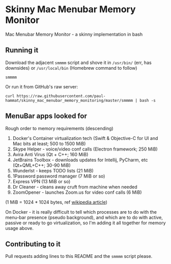 # Skinny Mac Menubar Memory Monitor

Mac Menubar Memory Monitor - a skinny implementation in bash

## Running it

Download the adjacent `smmmm` script and shove it in `/usr/bin/` (err, has downsides) or `/usr/local/bin` (Homebrew command to follow)

```
smmmm
```

Or run it from GitHub's raw server:

```
curl https://raw.githubusercontent.com/paul-hammat/skinny_mac_menubar_memory_monitoring/master/smmmm | bash -s
```

## MenuBar apps looked for

Rough order to memory requirements (descending)

1. Docker's Container virtualization tech (Swift & Objective-C for UI and Mac bits at least; 500 to 1500 MiB)
1. Skype Helper - voice/video conf calls (Electron framework; 250 MiB)
1. Avira Anti Virus (Qt + C++; 160 MiB)
1. JetBrains Toolbox - downloads updates for Intellij, PyCharm, etc (Qt+QML+C++; 30-90 MiB)
1. Wunderlst - keeps TODO lists  (21 MiB)
1. 1Password password manager (7 MiB or so)
1. Express VPN (13 MiB or so)
1. Dr Cleaner - cleans away cruft from machine when needed
1. ZoomOpener - launches Zoom.us for video conf calls (6 MiB)

(1 MiB = 1024 * 1024 bytes, ref [wikipedia article](https://en.wikipedia.org/wiki/Mebibyte))

On Docker - it is really difficult to tell which processes are to do with the menu-bar presence (pseudo background), and which are to do with active, passive or ready to go virtualization, so I'm adding it all together for memory usage above.

## Contributing to it

Pull requests adding lines to this README and the `smmmm` script please.